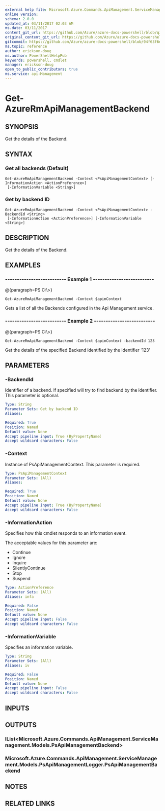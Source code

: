 ```yaml
---
external help file: Microsoft.Azure.Commands.ApiManagement.ServiceManagement.dll-Help.xml
online version:
schema: 2.0.0
updated_at: 03/11/2017 02:03 AM
ms.date: 03/11/2017
content_git_url: https://github.com/Azure/azure-docs-powershell/blob/qinezh-conceptual/azureps-cmdlets-docs/ResourceManager/AzureRM.ApiManagement/v3.5.0/Get-AzureRmApiManagementBackend.md
original_content_git_url: https://github.com/Azure/azure-docs-powershell/blob/qinezh-conceptual/azureps-cmdlets-docs/ResourceManager/AzureRM.ApiManagement/v3.5.0/Get-AzureRmApiManagementBackend.md
gitcommit: https://github.com/Azure/azure-docs-powershell/blob/04f63f6e685743ace2c57eb157574e34e8610b1c
ms.topic: reference
author: erickson-doug
ms.author: PowerShellHelpPub
keywords: powershell, cmdlet
manager: erickson-doug
open_to_public_contributors: true
ms.service: api-Management
---
```


# Get-AzureRmApiManagementBackend

## SYNOPSIS
Get the details of the Backend.

## SYNTAX

### Get all backends (Default)
```
Get-AzureRmApiManagementBackend -Context <PsApiManagementContext> [-InformationAction <ActionPreference>]
 [-InformationVariable <String>]
```

### Get by backend ID
```
Get-AzureRmApiManagementBackend -Context <PsApiManagementContext> -BackendId <String>
 [-InformationAction <ActionPreference>] [-InformationVariable <String>]
```

## DESCRIPTION
Get the details of the Backend.

## EXAMPLES

### --------------------------  Example 1  --------------------------
@{paragraph=PS C:\\\>}

```
Get-AzureRmApiManagementBackend -Context $apimContext
```

Gets a list of all the Backends configured in the Api Management service.

### --------------------------  Example 2  --------------------------
@{paragraph=PS C:\\\>}

```
Get-AzureRmApiManagementBackend -Context $apimContext -backendId 123
```

Get the details of the specified Backend identified by the Identifier '123'

## PARAMETERS

### -BackendId
Identifier of a backend.
If specified will try to find backend by the identifier.
This parameter is optional.

```yaml
Type: String
Parameter Sets: Get by backend ID
Aliases: 

Required: True
Position: Named
Default value: None
Accept pipeline input: True (ByPropertyName)
Accept wildcard characters: False
```

### -Context
Instance of PsApiManagementContext.
This parameter is required.

```yaml
Type: PsApiManagementContext
Parameter Sets: (All)
Aliases: 

Required: True
Position: Named
Default value: None
Accept pipeline input: True (ByPropertyName)
Accept wildcard characters: False
```

### -InformationAction
Specifies how this cmdlet responds to an information event.

The acceptable values for this parameter are:

- Continue
- Ignore
- Inquire
- SilentlyContinue
- Stop
- Suspend

```yaml
Type: ActionPreference
Parameter Sets: (All)
Aliases: infa

Required: False
Position: Named
Default value: None
Accept pipeline input: False
Accept wildcard characters: False
```

### -InformationVariable
Specifies an information variable.

```yaml
Type: String
Parameter Sets: (All)
Aliases: iv

Required: False
Position: Named
Default value: None
Accept pipeline input: False
Accept wildcard characters: False
```

## INPUTS

## OUTPUTS

### IList<Microsoft.Azure.Commands.ApiManagement.ServiceManagement.Models.PsApiManagementBackend>

### Microsoft.Azure.Commands.ApiManagement.ServiceManagement.Models.PsApiManagementLogger.PsApiManagementBackend

## NOTES

## RELATED LINKS

